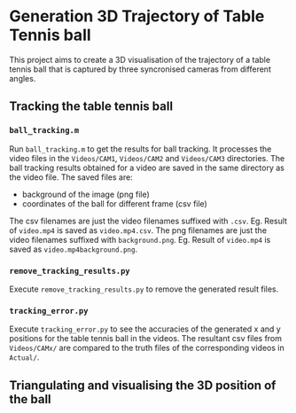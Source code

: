 # Generation 3D Trajectory of Table Tennis ball

This project aims to create a 3D visualisation of the trajectory of a table tennis ball that is captured by three syncronised cameras from different angles. 

## Tracking the table tennis ball

### `ball_tracking.m`
Run `ball_tracking.m` to get the results for ball tracking.
It processes the video files in the `Videos/CAM1`, `Videos/CAM2` and `Videos/CAM3` directories.
The ball tracking results obtained for a video are saved in the same directory as the video file. The saved files are: 
- background of the image (png file)
- coordinates of the ball for different frame (csv file)

The csv filenames are just the video filenames suffixed with `.csv`. Eg. Result of `video.mp4` is saved as `video.mp4.csv`.
The png filenames are just the video filenames suffixed with `background.png`. Eg. Result of `video.mp4` is saved as `video.mp4background.png`.

### `remove_tracking_results.py`
Execute `remove_tracking_results.py` to remove the generated result files.

### `tracking_error.py`
Execute `tracking_error.py` to see the accuracies of the generated x and y positions for the table tennis ball in the videos. The resultant csv files from `Videos/CAMx/` are compared to the truth files of the corresponding videos in `Actual/`.

## Triangulating and visualising the 3D position of the ball

